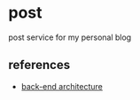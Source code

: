 # post

post service for my personal blog

## references

- [back-end architecture](https://miro.com/app/board/o9J_laTyd80=/)
